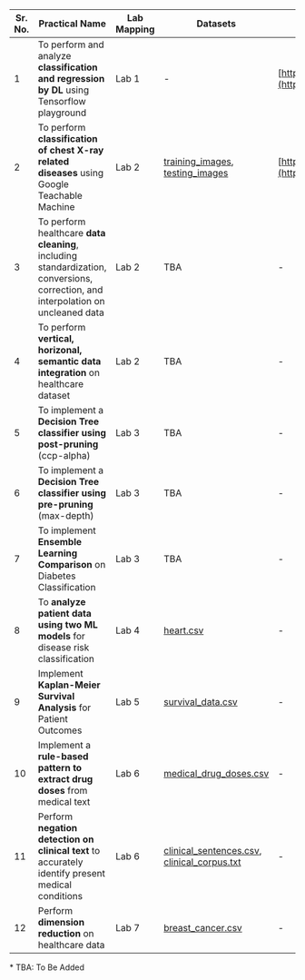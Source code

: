 | Sr. No. | Practical Name | Lab Mapping | Datasets | Resources / URLs | Colabs |
|---|---|---|---|---|---|
| 1 | To perform and analyze **classification and regression by DL** using Tensorflow playground | Lab 1 | - | [https://playground.tensorflow.org/](https://playground.tensorflow.org/) | - |
| 2 | To perform **classification of chest X-ray related diseases** using Google Teachable Machine | Lab 2 | [training\_images](https://drive.google.com/drive/folders/16-ycPOSyci9SvJj1HkCSm9FjtT3vOlxR?usp=sharing), [testing\_images](https://drive.google.com/drive/folders/18-OFPv-O8WZI5ig-_-YJmSK5a_RjTd2u?usp=sharing) | [https://teachablemachine.withgoogle.com/train/image](https://teachablemachine.withgoogle.com/train/image) | - |
| 3 | To perform healthcare **data cleaning**, including standardization, conversions, correction, and interpolation on uncleaned data | Lab 2 | TBA | - | TBA |
| 4 | To perform **vertical, horizonal, semantic data integration** on healthcare dataset | Lab 2 | TBA | - | TBA |
| 5 | To implement a **Decision Tree classifier using post-pruning** (ccp-alpha) | Lab 3 | TBA | - | TBA |
| 6 | To implement a **Decision Tree classifier using pre-pruning** (max-depth) | Lab 3 | TBA | - | TBA |
| 7 | To implement **Ensemble Learning Comparison** on Diabetes Classification | Lab 3 | TBA | - | TBA |
| 8 | To **analyze patient data using two ML models** for disease risk classification | Lab 4 | [heart.csv](data\heart.csv) | - | [AIML\_P08.ipynb](colab/AIML\_P08.ipynb) |
| 9 | Implement **Kaplan-Meier Survival Analysis** for Patient Outcomes | Lab 5 | [survival\_data.csv](data\survival_data.csv) | - | [AIML\_P09.ipynb](colab/AIML\_P09.ipynb) |
| 10 | Implement a **rule-based pattern to extract drug doses** from medical text | Lab 6 | [medical\_drug\_doses.csv](data\medical_drug_doses.csv) | - | [AIML\_P10.ipynb](colab/AIML\_P10.ipynb) |
| 11 | Perform **negation detection on clinical text** to accurately identify present medical conditions | Lab 6 | [clinical\_sentences.csv](data\clinical_sentences.csv), [clinical\_corpus.txt](data\clinical\_corpus.txt) | - | [AIML\_P11.ipynb](colab/AIML\_P11.ipynb) |
| 12 | Perform **dimension reduction** on healthcare data | Lab 7 | [breast\_cancer.csv](data\breast_cancer.csv) | - | [AIML\_P12.ipynb](colab/AIML\_P12.ipynb) |


\* TBA: To Be Added